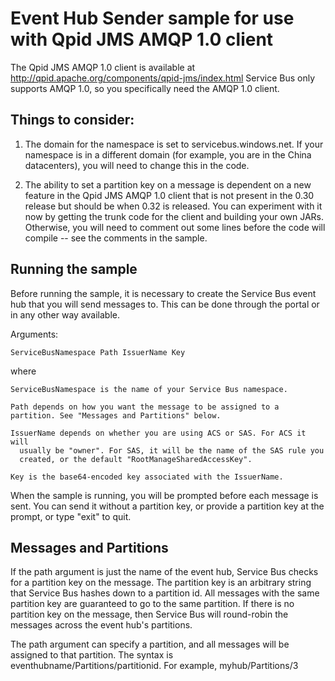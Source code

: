 # Event Hub Sender sample for use with Qpid JMS AMQP 1.0 client

The Qpid JMS AMQP 1.0 client is available at http://qpid.apache.org/components/qpid-jms/index.html
Service Bus only supports AMQP 1.0, so you specifically need the AMQP 1.0 client.

## Things to consider:

1) The domain for the namespace is set to servicebus.windows.net. If your namespace is in a different domain (for example, you are in the China datacenters), you will need to change this in the code.

2) The ability to set a partition key on a message is dependent on a new feature in the Qpid JMS AMQP 1.0 client that is not present in the 0.30 release but should be when 0.32 is released. You can experiment with it now by getting the trunk code for the client and building your own JARs. Otherwise, you will need to comment out some lines before the code will compile -- see the comments in the sample.

## Running the sample

Before running the sample, it is necessary to create the Service Bus event hub that you will send messages to. This can be done through the portal or in any other way available.

Arguments:

    ServiceBusNamespace Path IssuerName Key

where

    ServiceBusNamespace is the name of your Service Bus namespace.

    Path depends on how you want the message to be assigned to a partition. See "Messages and Partitions" below.

    IssuerName depends on whether you are using ACS or SAS. For ACS it will
      usually be "owner". For SAS, it will be the name of the SAS rule you
      created, or the default "RootManageSharedAccessKey".

    Key is the base64-encoded key associated with the IssuerName.

When the sample is running, you will be prompted before each message is sent. You can send it without a partition key, or provide a partition key at the prompt, or type "exit" to quit.

## Messages and Partitions

If the path argument is just the name of the event hub, Service Bus checks for a partition key on the message. The partition key is an arbitrary string that Service Bus hashes down to a partition id. All messages with the same partition key are guaranteed to go to the same partition. If there is no partition key on the message, then Service Bus will round-robin the messages across the event hub's partitions.

The path argument can specify a partition, and all messages will be assigned to that partition. The syntax is eventhubname/Partitions/partitionid. For example, myhub/Partitions/3
